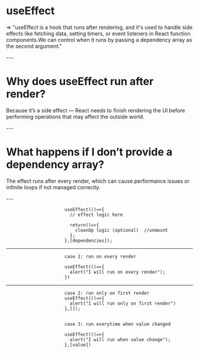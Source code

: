 <h1>useEffect</h1>
<p>
=> "useEffect is a hook that runs after rendering, and it's used to handle side effects like fetching data, setting timers, or event listeners in React function components.We can control when it runs by passing a dependency array as the second argument."
</p>
---
<h1>Why does useEffect run after render?</h1>
<p>
    Because it’s a side effect — React needs to finish rendering the UI before performing operations that may affect the outside world.
</p>
---

<h1>What happens if I don’t provide a dependency array?</h1>
<p>
    The effect runs after every render, which can cause performance issues or infinite loops if not managed correctly.
</p>
---

                          useEffect(()=>{
                            // effect logic here

                            return()=>{
                              cleanUp logic (optional)  //unmount
                            };
                          },[dependencies]);

---

                          case 1: run on every render

                          useEffect(()=>{
                            alert("I will run on every render");
                          })

---

                          case 2: run only on first render
                          useEffect(()=>{
                            alert("I will run only on first render")
                          },[]);


                          case 3: run everytime when value changed

                          useEffect(()=>{
                            alert("I will run when value change");
                          },[value])
